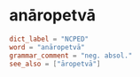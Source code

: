# anāropetvā

``` toml
dict_label = "NCPED"
word = "anāropetvā"
grammar_comment = "neg. absol."
see_also = ["āropetvā"]
```

